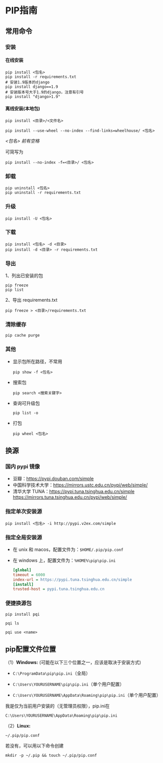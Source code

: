 # PIP指南

## 常用命令

### 安装

#### 在线安装

```shell
pip install <包名>
pip install -r requirements.txt
# 安装1.9版本的django
pip install django==1.9
# 安装版本号大于1.9的django，注意有引号
pip install "django>1.9"
```

#### 离线安装(本地包)

```shell
pip install <目录>/<文件名>
```

```shell
pip install --use-wheel --no-index --find-links=wheelhouse/ <包名>
```

*<包名> 前有空格*

可简写为

```shell
pip install --no-index -f=<目录>/ <包名>
```

### 卸载

```shell
pip uninstall <包名>
pip uninstall -r requirements.txt
```

### 升级

```shell
pip install -U <包名>
```

### 下载

```
pip install <包名> -d <目录>
pip install -d <目录> -r requirements.txt
```

### 导出

1、列出已安装的包

```shell
pip freeze
pip list
```

2、导出 requirements.txt

```shell
pip freeze > <目录>/requirements.txt
```

### 清除缓存

```shell
pip cache purge
```

### 其他

+ 显示包所在路径，不常用

  ```shell
  pip show -f <包名>
  ```

+ 搜索包

  ```
  pip search <搜索关键字>
  ```

+ 查询可升级包

  ```
  pip list -o
  ```

+ 打包

  ```
  pip wheel <包名>
  ```

## 换源

### 国内 pypi 镜像

- 豆瓣：https://pypi.douban.com/simple
- 中国科学技术大学：https://mirrors.ustc.edu.cn/pypi/web/simple/
- 清华大学 TUNA：https://pypi.tuna.tsinghua.edu.cn/simple
  https://mirrors.tuna.tsinghua.edu.cn/pypi/web/simple/

### 指定单次安装源

```shell
pip install <包名> -i http://pypi.v2ex.com/simple
```

### 指定全局安装源

+ 在 unix 和 macos，配置文件为：`$HOME/.pip/pip.conf` 

+ 在 windows 上，配置文件为：`%HOME%\pip\pip.ini`

  ```ini
  [global]
  timeout = 6000
  index-url = https://pypi.tuna.tsinghua.edu.cn/simple
  [install]
  trusted-host = pypi.tuna.tsinghua.edu.cn
  ```

### 便捷换源包

```
pip install pqi

pqi ls

pqi use <name>
```

## pip配置文件位置 

（1）**Windows:** (可能在以下三个位置之一，应该是取决于安装方式)

- `C:\ProgramData\pip\pip.ini`（全局）

- `C:\Users\YOURUSERNAME\pip\pip.ini`（单个用户配置）

- `C:\Users\YOURUSERNAME\AppData\Roaming\pip\pip.ini`（单个用户配置）

我是仅为当前用户安装的（无管理员权限），pip.ini在 

```
C:\Users\YOURUSERNAME\AppData\Roaming\pip\pip.ini
```

（2）**Linux:**

```shell
~/.pip/pip.conf
```

若没有，可以用以下命令创建

```shell
mkdir -p ~/.pip && touch ~/.pip/pip.conf
```

